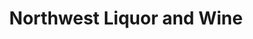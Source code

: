 ---
title: "Northwest Liquor and Wine"
url: /seattle/northwest-liquor-and-wine/
shop: Spirituosen
---